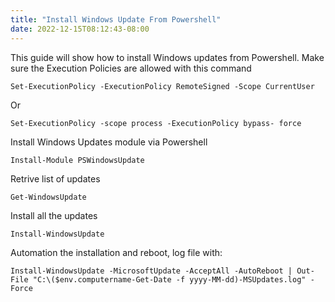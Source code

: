 ```yaml
---
title: "Install Windows Update From Powershell"
date: 2022-12-15T08:12:43-08:00
---
```


This guide will show how to install Windows updates from Powershell.
Make sure the Execution Policies are allowed with this command

```
Set-ExecutionPolicy -ExecutionPolicy RemoteSigned -Scope CurrentUser
```

Or

```
Set-ExecutionPolicy -scope process -ExecutionPolicy bypass- force
```

Install Windows Updates module via Powershell

```
Install-Module PSWindowsUpdate
```

Retrive list of updates

```
Get-WindowsUpdate
```

Install all the updates

```
Install-WindowsUpdate
```

Automation the installation and reboot, log file with:

```
Install-WindowsUpdate -MicrosoftUpdate -AcceptAll -AutoReboot | Out-File "C:\($env.computername-Get-Date -f yyyy-MM-dd)-MSUpdates.log" -Force
```
